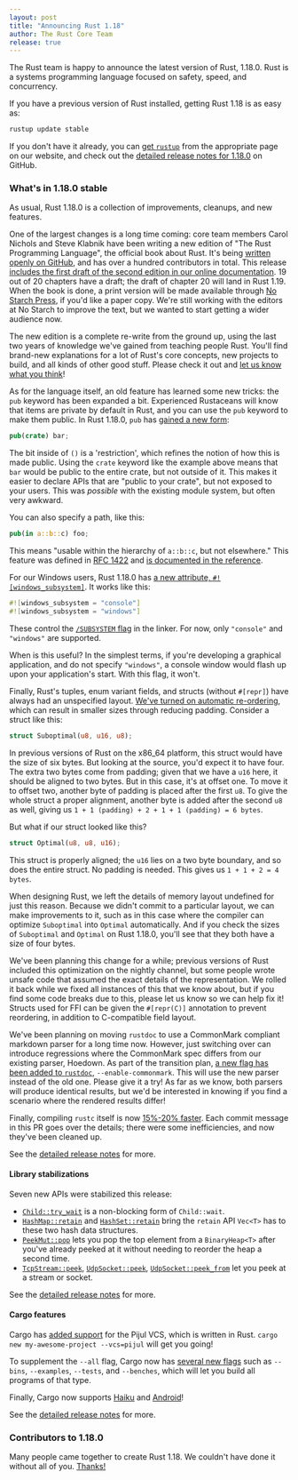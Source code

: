 ```yaml
---
layout: post
title: "Announcing Rust 1.18"
author: The Rust Core Team
release: true
---
```


The Rust team is happy to announce the latest version of Rust, 1.18.0. Rust is a
systems programming language focused on safety, speed, and concurrency.

If you have a previous version of Rust installed, getting Rust 1.18 is as easy as:

```bash
rustup update stable
```

If you don't have it already, you can [get `rustup`][install] from the
appropriate page on our website, and check out the [detailed release notes for
1.18.0][notes] on GitHub.

[install]: https://www.rust-lang.org/install.html
[notes]: https://github.com/rust-lang/rust/blob/master/RELEASES.md#version-1180-2017-06-08

### What's in 1.18.0 stable

As usual, Rust 1.18.0 is a collection of improvements, cleanups, and new
features.

One of the largest changes is a long time coming: core team members Carol
Nichols and Steve Klabnik have been writing a new edition of "The Rust
Programming Language", the official book about Rust. It's being [written openly
on GitHub](https://github.com/rust-lang/book), and has over a hundred
contributors in total. This release [includes the first draft of the second
edition in our online documentation](https://doc.rust-lang.org/stable/book/).
19 out of 20 chapters have a draft; the draft of chapter 20 will land in Rust
1.19. When the book is done, a print version will be made available through [No
Starch Press](https://www.nostarch.com/Rust), if you'd like a paper copy. We're
still working with the editors at No Starch to improve the text, but we wanted
to start getting a wider audience now.

The new edition is a complete re-write from the ground up, using the last two
years of knowledge we've gained from teaching people Rust. You'll find
brand-new explanations for a lot of Rust's core concepts, new projects to
build, and all kinds of other good stuff. Please check it out and [let us know
what you think](https://github.com/rust-lang/book/issues/new)!

As for the language itself, an old feature has learned some new tricks: the
`pub` keyword has been expanded a bit. Experienced Rustaceans will know that
items are private by default in Rust, and you can use the `pub` keyword to make
them public. In Rust 1.18.0, `pub` has [gained a new
form](https://github.com/rust-lang/rust/pull/40556):

```rust
pub(crate) bar;
```

The bit inside of `()` is a 'restriction', which refines the notion of how this
is made public. Using the `crate` keyword like the example above means that
`bar` would be public to the entire crate, but not outside of it. This makes it
easier to declare APIs that are "public to your crate", but not exposed to your
users. This was *possible* with the existing module system, but often very
awkward.

You can also specify a path, like this:

```rust
pub(in a::b::c) foo;
```

This means "usable within the hierarchy of `a::b::c`, but not elsewhere." This
feature was defined in [RFC
1422](https://github.com/rust-lang/rfcs/blob/master/text/1422-pub-restricted.md)
and [is documented in the
reference](https://doc.rust-lang.org/stable/reference/visibility-and-privacy.html#pubin-path-pubcrate-pubsuper-and-pubself).

For our Windows users, Rust 1.18.0 has [a new attribute,
`#![windows_subsystem]`](https://github.com/rust-lang/rust/pull/40870). It
works like this:

```rust
#![windows_subsystem = "console"]
#![windows_subsystem = "windows"]
```

These control the [`/SUBSYSTEM` flag](https://msdn.microsoft.com/en-us/library/fcc1zstk.aspx)
in the linker. For now, only `"console"` and `"windows"` are supported.

When is this useful? In the simplest terms, if you're developing a graphical
application, and do not specify `"windows"`, a console window would flash up upon
your application's start. With this flag, it won't.

Finally, Rust's tuples, enum variant fields, and structs (without `#[repr]`) have
always had an unspecified layout. [We've turned on automatic re-ordering](https://github.com/rust-lang/rust/pull/40377), which can result in smaller sizes
through reducing padding. Consider a struct like this:

```rust
struct Suboptimal(u8, u16, u8);
```

In previous versions of Rust on the x86_64 platform, this struct would have the
size of six bytes. But looking at the source, you'd expect it to have four. The
extra two bytes come from padding; given that we have a `u16` here, it should be
aligned to two bytes. But in this case, it's at offset one. To move it to offset
two, another byte of padding is placed after the first `u8`. To give the whole struct
a proper alignment, another byte is added after the second `u8` as well, giving us
`1 + 1 (padding) + 2 + 1 + 1 (padding) = 6 bytes`.

But what if our struct looked like this?

```rust
struct Optimal(u8, u8, u16);
```

This struct is properly aligned; the `u16` lies on a two byte boundary, and so
does the entire struct. No padding is needed. This gives us `1 + 1 + 2 = 4
bytes`.

When designing Rust, we left the details of memory layout undefined for just
this reason. Because we didn't commit to a particular layout, we can make
improvements to it, such as in this case where the compiler can optimize
`Suboptimal` into `Optimal` automatically. And if you check the sizes of
`Suboptimal` and `Optimal` on Rust 1.18.0, you'll see that they both have a
size of four bytes.

We've been planning this change for a while; previous versions of Rust included
this optimization on the nightly channel, but some people wrote unsafe code
that assumed the exact details of the representation. We rolled it back while
we fixed all instances of this that we know about, but if you find some code
breaks due to this, please let us know so we can help fix it! Structs used
for FFI can be given the `#[repr(C)]` annotation to prevent reordering, in
addition to C-compatible field layout.

We've been planning on moving `rustdoc` to use a CommonMark compliant markdown
parser for a long time now. However, just switching over can introduce
regressions where the CommonMark spec differs from our existing parser,
Hoedown. As part of the transition plan, [a new flag has been added to
`rustdoc`](https://github.com/rust-lang/rust/pull/40338),
`--enable-commonmark`. This will use the new parser instead of the old one.
Please give it a try! As far as we know, both parsers will produce identical
results, but we'd be interested in knowing if you find a scenario where the
rendered results differ!

Finally, compiling `rustc` itself is now [15%-20%
faster](https://github.com/rust-lang/rust/pull/41469). Each commit message in
this PR goes over the details; there were some inefficiencies, and now they've
been cleaned up.

See the [detailed release notes][notes] for more.

#### Library stabilizations

Seven new APIs were stabilized this release:

- [`Child::try_wait`] is a non-blocking form of `Child::wait`.
- [`HashMap::retain`] and  [`HashSet::retain`] bring the `retain` API `Vec<T>` has to these two hash data structures.
- [`PeekMut::pop`] lets you pop the top element from a `BinaryHeap<T>` after you've already peeked at it without needing to reorder the heap a second time.
- [`TcpStream::peek`], [`UdpSocket::peek`], [`UdpSocket::peek_from`] let you peek at a stream or socket.

[`Child::try_wait`]: https://doc.rust-lang.org/std/process/struct.Child.html#method.try_wait
[`HashMap::retain`]: https://doc.rust-lang.org/std/collections/struct.HashMap.html#method.retain
[`HashSet::retain`]: https://doc.rust-lang.org/std/collections/struct.HashSet.html#method.retain
[`PeekMut::pop`]: https://doc.rust-lang.org/std/collections/binary_heap/struct.PeekMut.html#method.pop
[`TcpStream::peek`]: https://doc.rust-lang.org/std/net/struct.TcpStream.html#method.peek
[`UdpSocket::peek_from`]: https://doc.rust-lang.org/std/net/struct.UdpSocket.html#method.peek_from
[`UdpSocket::peek`]: https://doc.rust-lang.org/std/net/struct.UdpSocket.html#method.peek

See the [detailed release notes][notes] for more.

#### Cargo features

Cargo has [added support](https://github.com/rust-lang/cargo/pull/3842) for the Pijul VCS,
which is written in Rust. `cargo new my-awesome-project --vcs=pijul` will get you going!

To supplement the `--all` flag, Cargo now has [several new
flags](https://github.com/rust-lang/cargo/pull/3901) such as `--bins`,
`--examples`, `--tests`, and `--benches`, which will let you build all programs of
that type.

Finally, Cargo now supports [Haiku](https://github.com/rust-lang/cargo/pull/3952) and
[Android](https://github.com/rust-lang/cargo/pull/3885)!

See the [detailed release notes][notes] for more.

### Contributors to 1.18.0

Many people came together to create Rust 1.18. We couldn't have done it without
all of you. [Thanks!](https://thanks.rust-lang.org/rust/1.18.0)
